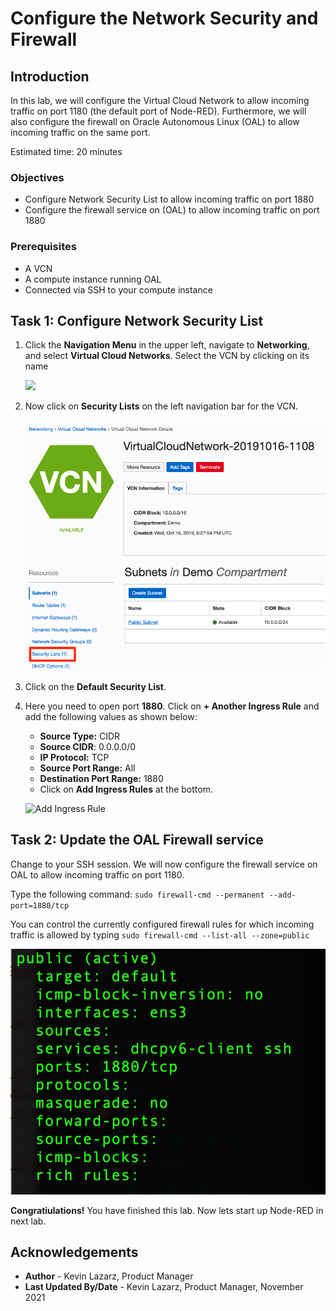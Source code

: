 # Configure the Network Security and Firewall

## Introduction

In this lab, we will configure the Virtual Cloud Network to allow incoming traffic on port 1180 (the default port of Node-RED).
Furthermore, we will also configure the firewall on Oracle Autonomous Linux (OAL) to allow incoming traffic on the same port.

Estimated time: 20 minutes

### Objectives
* Configure Network Security List to allow incoming traffic on port 1880
* Configure the firewall service on (OAL) to allow incoming traffic on port 1880

### Prerequisites
* A VCN
* A compute instance running OAL
* Connected via SSH to your compute instance

## Task 1: Configure Network Security List

1. Click the **Navigation Menu** in the upper left, navigate to **Networking**, and select **Virtual Cloud Networks**. Select the VCN by clicking on its name

	![](https://objectstorage.us-phoenix-1.oraclecloud.com/p/SJgQwcGUvQ4LqtQ9xGsxRcgoSN19Wip9vSdk-D_lBzi7bhDP6eG1zMBl0I21Qvaz/n/c4u02/b/common/o/images/console/networking-vcn.png " ")

2. Now click on **Security Lists** on the left navigation bar for the VCN.

   ![Click on Security Lists](images/vcn2.png " ")

3. Click on the **Default Security List**.

4. Here you need to open port **1880**. Click on **+ Another Ingress Rule** and add the following values as shown below:

   - **Source Type:** CIDR
   - **Source CIDR**: 0.0.0.0/0
   - **IP Protocol:** TCP
   - **Source Port Range:** All
   - **Destination Port Range:** 1880
   - Click on **Add Ingress Rules** at the bottom.

   ![Add Ingress Rule](images/addIngress1.png " ")

## Task 2: Update the OAL Firewall service

Change to your SSH session. We will now configure the firewall service on OAL to allow incoming traffic on port 1180.

Type the following command: `sudo firewall-cmd --permanent --add-port=1880/tcp`

You can control the currently configured firewall rules for which incoming traffic is allowed by typing `sudo firewall-cmd --list-all --zone=public`

![Firewall Public Zone Rule](images/firewall-public-rules.png " ")

**Congratiulations!** You have finished this lab. Now lets start up Node-RED in next lab.

## Acknowledgements
* **Author** - Kevin Lazarz, Product Manager
* **Last Updated By/Date** - Kevin Lazarz, Product Manager, November 2021

